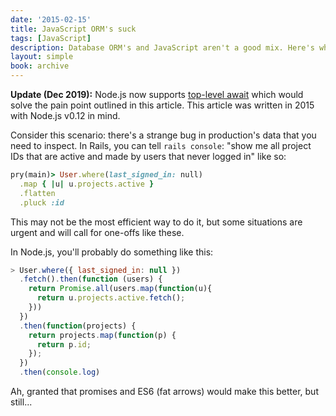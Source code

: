 ```yaml
---
date: '2015-02-15'
title: JavaScript ORM's suck
tags: [JavaScript]
description: Database ORM's and JavaScript aren't a good mix. Here's why.
layout: simple
book: archive
---
```


<Notice archived>

**Update (Dec 2019):** Node.js now supports [top-level await](https://v8.dev/features/top-level-await) which would solve the pain point outlined in this article. This article was written in 2015 with Node.js v0.12 in mind.

</Notice>

Consider this scenario: there's a strange bug in production's data that you need to inspect. In Rails, you can tell `rails console`: "show me all project IDs that are active and made by users that never logged in" like so:

```ruby
pry(main)> User.where(last_signed_in: null)
  .map { |u| u.projects.active }
  .flatten
  .pluck :id
```

This may not be the most efficient way to do it, but some situations are urgent and will call for one-offs like these.

In Node.js, you'll probably do something like this:

```js
> User.where({ last_signed_in: null })
  .fetch().then(function (users) {
    return Promise.all(users.map(function(u){
      return u.projects.active.fetch();
    }))
  })
  .then(function(projects) {
    return projects.map(function(p) {
      return p.id;
    });
  })
  .then(console.log)
```

Ah, granted that promises and ES6 (fat arrows) would make this better, but still...
